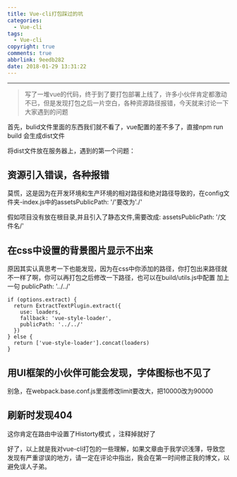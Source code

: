 ```yaml
---
title: Vue-cli打包踩过的坑
categories:
  - Vue-cli
tags:
  - Vue-cli
copyright: true
comments: true
abbrlink: 9eedb282
date: 2018-01-29 13:31:22
---
```


<hr style='filter:progid:DXImageTransform.Microsoft.Glow(color=#FF0000,strength=10)' color='#FF0000' size='1' />

> 写了一堆vue的代码，终于到了要打包部署上线了，许多小伙伴肯定都激动不已，但是发现打包之后一片空白，各种资源路径报错，今天就来讨论一下大家遇到的问题

<!--more-->

首先，bulid文件里面的东西我们就不看了，vue配置的差不多了，直接npm run build 会生成dist文件

将dist文件放在服务器上，遇到的第一个问题：

## 资源引入错误，各种报错

莫慌，这是因为在开发环境和生产环境的相对路径和绝对路径导致的，在config文件夹-index.js中的assetsPublicPath: '/'要改为'./'

假如项目没有放在根目录,并且引入了静态文件,需要改成: assetsPublicPath: '/文件名/'

## 在css中设置的背景图片显示不出来

原因其实认真思考一下也能发现，因为在css中你添加的路径，你打包出来路径就不一样了啊，你可以再打包之后修改一下路径，也可以在build/utils.js中配置
加上一句 publicPath: '../../'

```
if (options.extract) {
  return ExtractTextPlugin.extract({
    use: loaders,
    fallback: 'vue-style-loader',
    publicPath: '../../'
  })
} else {
  return ['vue-style-loader'].concat(loaders)
}
```

## 用UI框架的小伙伴可能会发现，字体图标也不见了

别急，在webpack.base.conf.js里面修改limit要改大，把10000改为90000

## 刷新时发现404

这你肯定在路由中设置了Historty模式 ，注释掉就好了

好了，以上就是我对vue-cli打包的一些理解，如果文章由于我学识浅薄，导致您发现有严重谬误的地方，请一定在评论中指出，我会在第一时间修正我的博文，以避免误人子弟。